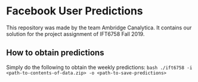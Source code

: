 # Facebook User Predictions

This repository was made by the team Ambridge Canalytica.
It contains our solution for the project assignment of IFT6758 Fall 2019.

## How to obtain predictions

Simply do the following to obtain the weekly predictions:
     ```bash
    ./ift6758 -i <path-to-contents-of-data.zip> -o <path-to-save-predictions>
    ```
